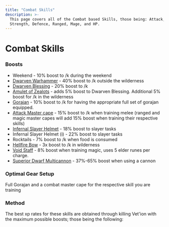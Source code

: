```yaml
---
title: "Combat Skills"
description: >-
  This page covers all of the Combat based Skills, those being: Attack,
  Strength, Defence, Ranged, Mage, and HP.
---
```


# Combat Skills

### Boosts

- Weekend - 10% boost to /k during the weekend
- [Dwarven Warhammer](../bso-custom-killables/bosses/king-goldemar.md#loot) - 40% boost to /k outside the wilderness
- [Dwarven Blessing](../custom-items/grandmaster-clues.md#unique-loot-table) - 20% boost to /k
- [Amulet of Zealots](dungeoneering-training/dg-rewards.md#buyable-gear) - adds 5% boost to Dwarven Blessing. Additional 5% boost for /k in the wilderness
- [Gorajan](dungeoneering-training/dg-rewards.md#gorajan-armour) - 10% boost to /k for having the appropriate full set of gorajan equipped.
- [Attack Master cape](../custom-items/equippables/#master-capes) - 15% boost to /k when training melee (ranged and magic master capes will add 15% boost when training their respective skills)
- [Infernal Slayer Helmet](../minigames/emerged-zuk-inferno.md#rewards-all-are-untradeable) - 18% boost to slayer tasks
- Infernal Slayer Helmet (i) - 22% boost to slayer tasks
- Rocktails - 7% boost to /k when food is consumed
- [Hellfire Bow](fletching.md#custom-content-and-boosts) - 3x boost to /k in wilderness
- [Void Staff](../bso-custom-killables/bosses/naxxus.md#loot) - 8% boost when training magic, uses 5 elder runes per charge.
- [Superior Dwarf Multicannon](invention/#inventions) - 37%-65% boost when using a cannon

### Optimal Gear Setup

Full Gorajan and a combat master cape for the respective skill you are training

### Method

The best xp rates for these skills are obtained through killing Vet'ion with the maximum possible boosts; those being the following:

<figure><figcaption></figcaption></figure>
